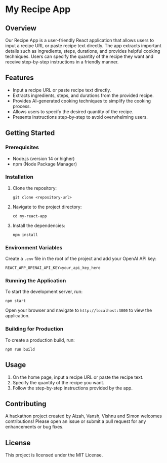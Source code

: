 # My Recipe App

## Overview
Our Recipe App is a user-friendly React application that allows users to input a recipe URL or paste recipe text directly. The app extracts important details such as ingredients, steps, durations, and provides helpful cooking techniques. Users can specify the quantity of the recipe they want and receive step-by-step instructions in a friendly manner.

## Features
- Input a recipe URL or paste recipe text directly.
- Extracts ingredients, steps, and durations from the provided recipe.
- Provides AI-generated cooking techniques to simplify the cooking process.
- Allows users to specify the desired quantity of the recipe.
- Presents instructions step-by-step to avoid overwhelming users.

## Getting Started

### Prerequisites
- Node.js (version 14 or higher)
- npm (Node Package Manager)

### Installation
1. Clone the repository:
   ```
   git clone <repository-url>
   ```
2. Navigate to the project directory:
   ```
   cd my-react-app
   ```
3. Install the dependencies:
   ```
   npm install
   ```

### Environment Variables
Create a `.env` file in the root of the project and add your OpenAI API key:
```
REACT_APP_OPENAI_API_KEY=your_api_key_here
```

### Running the Application
To start the development server, run:
```
npm start
```
Open your browser and navigate to `http://localhost:3000` to view the application.

### Building for Production
To create a production build, run:
```
npm run build
```

## Usage
1. On the home page, input a recipe URL or paste the recipe text.
2. Specify the quantity of the recipe you want.
3. Follow the step-by-step instructions provided by the app.

## Contributing
A hackathon project created by Aizah, Vansh, Vishnu and Simon welcomes contributions! Please open an issue or submit a pull request for any enhancements or bug fixes.

## License
This project is licensed under the MIT License.

